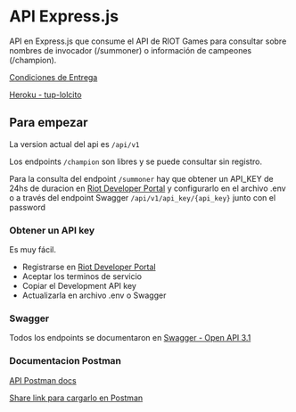 # API Express.js

API en Express.js que consume el API de RIOT Games para consultar sobre nombres de invocador (/summoner) o información de campeones (/champion).

[Condiciones de Entrega](condiciones-entrega-api.pdf)

[Heroku - tup-lolcito](https://lolcito-express.onrender.com/)

## Para empezar

La version actual del api es `/api/v1`

Los endpoints `/champion` son libres y se puede consultar sin registro.

Para la consulta del endpoint `/summoner` hay que obtener un API_KEY de 24hs de duracion en [Riot Developer Portal](https://developer.riotgames.com/) y configurarlo en el archivo .env o a través del endpoint Swagger `/api/v1/api_key/{api_key}` junto con el password

### Obtener un API key

Es muy fácil.
- Registrarse en [Riot Developer Portal](https://developer.riotgames.com/)
- Aceptar los terminos de servicio
- Copiar el Development API key
- Actualizarla en archivo .env o Swagger

### Swagger

Todos los endpoints se documentaron en [Swagger - Open API 3.1](/swagger)

### Documentacion Postman

[API Postman docs](https://documenter.getpostman.com/view/23525710/2s83S87WAK)

[Share link para cargarlo en Postman](https://www.postman.com/telecoms-astronaut-80158309/workspace/workspace/collection/23525710-03d26889-1345-4e83-989f-7a6d517bac4a?action=share&creator=23525710)
